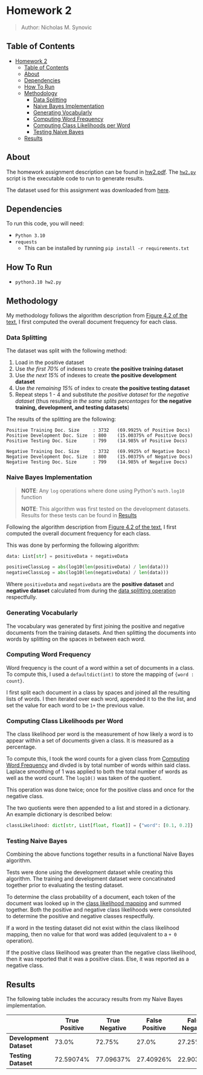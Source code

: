 # Homework 2

> Author: Nicholas M. Synovic

## Table of Contents

- [Homework 2](#homework-2)
  - [Table of Contents](#table-of-contents)
  - [About](#about)
  - [Dependencies](#dependencies)
  - [How To Run](#how-to-run)
  - [Methodology](#methodology)
    - [Data Splitting](#data-splitting)
    - [Naive Bayes Implementation](#naive-bayes-implementation)
    - [Generating Vocabularly](#generating-vocabularly)
    - [Computing Word Frequency](#computing-word-frequency)
    - [Computing Class Likelihoods per Word](#computing-class-likelihoods-per-word)
    - [Testing Naive Bayes](#testing-naive-bayes)
  - [Results](#results)

## About

The homework assignment description can be found in [hw2.pdf](hw2.pdf). The
[`hw2.py`](hw2.py) script is the executable code to run to generate results.

The dataset used for this assignment was downloaded from
[here](https://github.com/dennybritz/cnn-text-classification-tf/tree/master/data/rt-polaritydata).

## Dependencies

To run this code, you will need:

- `Python 3.10`
- `requests`
  - This can be installed by running `pip install -r requirements.txt`

## How To Run

- `python3.10 hw2.py`

## Methodology

My methodology follows the algorithm description from
[Figure 4.2 of the text](https://web.stanford.edu/~jurafsky/slp3/4.pdf#figure.4.2),
I first computed the overall document frequency for each class.

### Data Splitting

The dataset was split with the following method:

1. Load in the positive dataset
1. Use *the first 70%* of indexes to create **the positive training dataset**
1. Use *the next 15%* of indexes to create **the positive development dataset**
1. Use *the remaining 15%* of index to create **the positive testing dataset**
1. Repeat steps 1 - 4 and substitute *the positive dataset* for *the negative
   dataset* (thus resulting *in the same splits percentages* for **the negative
   training, development, and testing datasets**)

The results of the splitting are the following:

```text
Positive Training Doc. Size     : 3732   (69.9925% of Positive Docs)
Positive Development Doc. Size  : 800    (15.00375% of Positive Docs)
Positive Testing Doc. Size      : 799    (14.985% of Positive Docs)

Negative Training Doc. Size     : 3732   (69.9925% of Negative Docs)
Negative Development Doc. Size  : 800    (15.00375% of Negative Docs)
Negative Testing Doc. Size      : 799    (14.985% of Negative Docs)
```

### Naive Bayes Implementation

> **NOTE**: Any `log` operations where done using Python's `math.log10` function
>
> **NOTE**: This algorithm was first tested on the development datasets. Results
> for these tests can be found in [Results](#results)

Following the algorithm description from
[Figure 4.2 of the text](https://web.stanford.edu/~jurafsky/slp3/4.pdf#figure.4.2),
I first computed the overall document frequency for each class.

This was done by performing the following algorithm:

```python
data: List[str] = positiveData + negativeData

positiveClassLog = abs(log10(len(positiveData) / len(data)))
negativeClassLog = abs(log10(len(negativeData) / len(data)))
```

Where `positiveData` and `negativeData` are the **positive dataset** and
**negative dataset** calculated from during the
[data splitting operation](#data-splitting) respectfully.

### Generating Vocabularly

The vocabulary was generated by first joining the positive and negative
documents from the training datasets. And then splitting the documents into
words by splitting on the spaces in between each word.

### Computing Word Frequency

Word frequency is the count of a word within a set of documents in a class. To
compute this, I used a `defaultdict(int)` to store the mapping of
`{word : count}`.

I first split each document in a class by spaces and joined all the resulting
lists of words. I then iterated over each word, appended it to the the list, and
set the value for each word to be `1+` the previous value.

### Computing Class Likelihoods per Word

The class likelihood per word is the measurement of how likely a word is to
appear within a set of documents given a class. It is measured as a percentage.

To compute this, I took the word counts for a given class from
[Computing Word Frequency](#computing-word-frequency) and divded is by total
number of words within said class. Laplace smoothing of 1 was applied to both
the total number of words as well as the word count. The `log10()` was taken of
the quotient.

This operation was done twice; once for the positive class and once for the
negative class.

The two quotients were then appended to a list and stored in a dictionary. An
example dictionary is described below:

```python
classLikelihood: dict[str, List[float, float]] = {"word": [0.1, 0.2]}
```

### Testing Naive Bayes

Combining the above functions together results in a functional Naive Bayes
algorithm.

Tests were done using the development dataset while creating this algorithm. The
training and development dataset were concatinated together prior to evaluating
the testing dataset.

To determine the class probability of a document, each token of the document was
looked up in the
[class likelihood mapping](#computing-class-likelihoods-per-word) and summed
together. Both the positive and negative class likelihoods were consoluted to
determine the positive and negative classes respectfully.

If a word in the testing dataset did not exist within the class likelihood
mapping, then no value for that word was added (equivalent to a `+ 0`
operation).

If the positive class likelihood was greater than the negative class likelihood,
then it was reported that it was a positive class. Else, it was reported as a
negative class.

## Results

The following table includes the accuracy results from my Naive Bayes
implementation.

|                         | **True Positive** | **True Negative** | **False Positive** | **False Negative** |
| ----------------------- | ----------------- | ----------------- | ------------------ | ------------------ |
| **Development Dataset** | 73.0%             | 72.75%            | 27.0%              | 27.25%             |
| **Testing Dataset**     | 72.59074%         | 77.09637%         | 27.40926%          | 22.90363%          |
